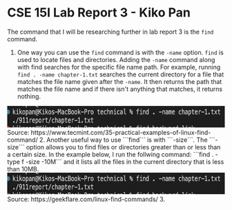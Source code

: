 # CSE 15l Lab Report 3 - Kiko Pan 

The command that I will be researching further in lab report 3 is the ```find``` command. 

1. One way you can use the ```find``` command is with the ```-name``` option. ```find``` is used to locate files and directories. Adding the ```-name``` command along with find searches for the specific file name path. For example, running ```find . -name chapter-1.txt``` searches the current directory for a file that matches the file name given after the ```-name```. It then returns the path that matches the file name and if there isn't anything that matches, it returns nothing.
<img src = "Screen Shot 2023-05-09 at 2.49.09 PM.png" width = "550" height = "50">
Source: https://www.tecmint.com/35-practical-examples-of-linux-find-command/
2. Another useful way to use ```find``` is with ```-size```. The ```-size``` option allows you to find files or directories greater than or less than a certain size. In the example below, I run the follwing command: ```find . -type f -size -10M``` and it lists all the files in the current directory that is less than 10MB. 
<img src = "Screen Shot 2023-05-09 at 2.49.09 PM.png" width = "550" height = "50">
Source: https://geekflare.com/linux-find-commands/
3. 



